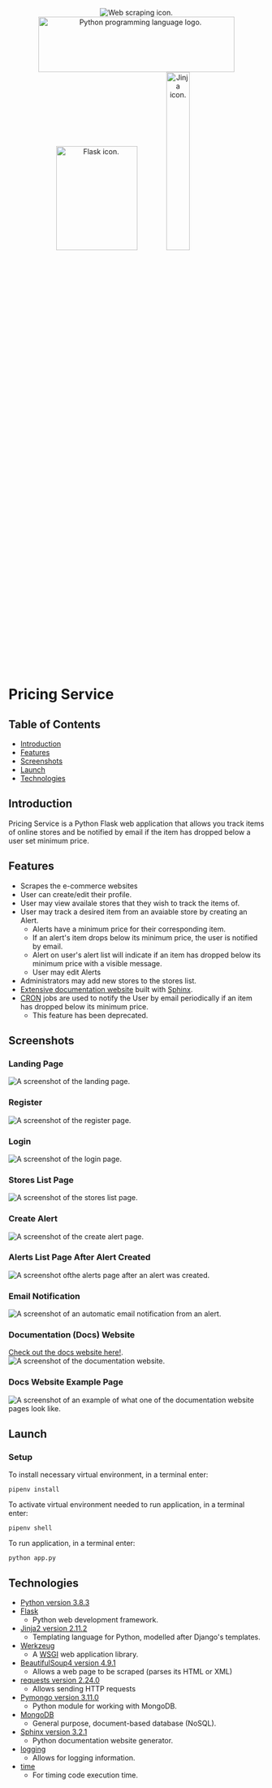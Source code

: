 <p align="center">
    <img src="./images/icons/web-scraping.jpg" alt="Web scraping icon." >
    <img src="./images/icons/python.PNG" alt="Python programming language logo." width="386" height="109">
    <img src="./images/icons/flask-logo-png-transparent.png" alt="Flask icon." width="160" height="205">
    <img src="./images/icons/jinja-logo.png" alt="Jinja icon." width="30%"  >
</p>


# Pricing Service

## Table of Contents
- [Introduction](#introduction)
- [Features](#features)
- [Screenshots](#screenshots)
- [Launch](#launch)
- [Technologies](#technologies)

## Introduction
Pricing Service is a Python Flask web application that allows you track items of online stores and be notified by email if the item has dropped below a user set minimum price.

## Features
- Scrapes the e-commerce websites
- User can create/edit their profile.
- User may view availale stores that they wish to track the items of.
- User may track a desired item from an avaiable store by creating an Alert.
    - Alerts have a minimum price for their corresponding item.
    - If an alert's item drops below its minimum price, the user is notified by email.
    - Alert on user's alert list will indicate if an item has dropped below its minimum price with a visible message.
    - User may edit Alerts
- Administrators may add new stores to the stores list.
- [Extensive documentation website](https://nikelausm.github.io/pricing-service/) built with [Sphinx](https://www.sphinx-doc.org/en/master/).
- [CRON](https://en.wikipedia.org/wiki/Cron) jobs are used to notify the User by email periodically if an item has dropped below its minimum price.
    - This feature has been deprecated.

## Screenshots
### Landing Page
<img src="./images/screenshots/landing_page.PNG" alt="A screenshot of the landing page.">

### Register
<img src="./images/screenshots/register_page.PNG" alt="A screenshot of the register page.">

### Login
<img src="./images/screenshots/login.PNG" alt="A screenshot of the login page.">

### Stores List Page
<img src="./images/screenshots/stores_list.PNG" alt="A screenshot of the stores list page.">

### Create Alert
<img src="./images/screenshots/create_alert.PNG" alt="A screenshot of the create alert page.">

### Alerts List Page After Alert Created
<img src="./images/screenshots/alerts_page_item_added.PNG" alt="A screenshot ofthe alerts page after an alert was created.">

### Email Notification
<img src="./images/screenshots/automatic_email_notification.PNG" alt="A screenshot of an automatic email notification from an alert.">

### Documentation (Docs) Website
[Check out the docs website here!](https://nikelausm.github.io/pricing-service/).
<img src="./images/screenshots/docs_website.PNG" alt="A screenshot of the documentation website.">

### Docs Website Example Page
<img src="./images/screenshots/docs_page_example.PNG" alt="A screenshot of an example of what one of the documentation website pages look like.">

## Launch
### Setup
To install necessary virtual environment, in a terminal enter:
```
pipenv install
```
To activate virtual environment needed to run application, in a terminal enter:
```
pipenv shell
```
To run application, in a terminal enter:
```
python app.py
```

## Technologies
- [Python version 3.8.3](https://www.python.org/downloads/release/python-383/)
- [Flask](https://flask.palletsprojects.com/en/1.1.x/)
    - Python web development framework.
- [Jinja2 version 2.11.2](https://jinja.palletsprojects.com/en/2.11.x/)
    - Templating language for Python, modelled after Django's templates.
- [Werkzeug](https://werkzeug.palletsprojects.com/en/1.0.x/)
    - A [WSGI](https://wsgi.readthedocs.io/en/latest/) web application library.
- [BeautifulSoup4 version 4.9.1](https://pypi.org/project/beautifulsoup4/)
    - Allows a web page to be scraped (parses its HTML or XML)
- [requests version 2.24.0](https://pypi.org/project/requests/)
    - Allows sending HTTP requests
- [Pymongo version 3.11.0](https://pymongo.readthedocs.io/en/stable/)
    - Python module for working with MongoDB.
- [MongoDB](https://www.mongodb.com)
    - General purpose, document-based database (NoSQL).
- [Sphinx version 3.2.1](https://www.sphinx-doc.org/en/master/)
    - Python documentation website generator.
- [logging](https://docs.python.org/3/library/logging.html)
    - Allows for logging information.
- [time](https://docs.python.org/3/library/time.html)
    - For timing code execution time.
